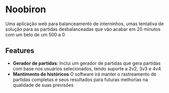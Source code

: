 # Noobiron
Uma aplicação web para balanceamento de interninhos, umas tentativa de solução para as partidas desbalanceadas que vão acabar em 20 minutos com um belo de um 500 a 0

## Features

- **Gerador de partidas:** Inclui um gerador de partidas que gera partidas com base nos usuários selecionados, tendo suporte a 2v2, 3v3 e 4v4
- **Mantimento de históricos** O software irá manter o rastreamento de partidas completas e seus resultados para futuras melhorias na qualidade de suas previsões

